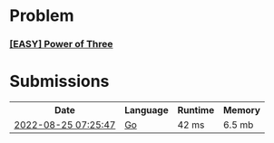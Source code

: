 <h1>Problem</h1>
<h3><a href="https://leetcode.com/problems/power-of-three/description/">[EASY] Power of Three</a></h3>

<h1>Submissions</h1>
<table>
<tr>
<th>Date</th> <th>Language</th> <th>Runtime</th> <th>Memory</th>
</tr>
<tr>
<td> <a href="https://leetcode.com/submissions/detail/782794517/"> 2022-08-25 07:25:47 </a> </td>
<td> <a href="./0326.%20Power%20of%20Three.go"> Go </a> </td>
<td> 42 ms </td>
<td> 6.5 mb </td>
</tr>
</table>